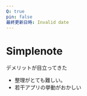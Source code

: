 ```yaml
---
Q: true
pin: false
最終更新日時: Invalid date
---
```

# Simplenote

デメリットが目立ってきた

- 整理がとても難しい。  
- 若干アプリの挙動がおかしい